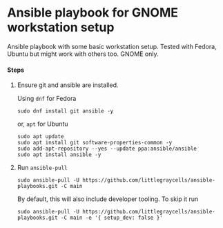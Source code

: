 # Ansible playbook for GNOME workstation setup

Ansible playbook with some basic workstation setup. Tested with Fedora, Ubuntu but might work with others too. GNOME only.

#### Steps
1. Ensure git and ansible are installed.

   Using `dnf` for Fedora
   ```
   sudo dnf install git ansible -y
   ```

   or, `apt` for Ubuntu

   ```
   sudo apt update
   sudo apt install git software-properties-common -y
   sudo add-apt-repository --yes --update ppa:ansible/ansible
   sudo apt install ansible -y
   ```
1. Run `ansible-pull`

   ```
   sudo ansible-pull -U https://github.com/littlegraycells/ansible-playbooks.git -C main
   ```

   By default, this will also include developer tooling. To skip it run
   ```
   sudo ansible-pull -U https://github.com/littlegraycells/ansible-playbooks.git -C main -e '{ setup_dev: false }'
   ```
